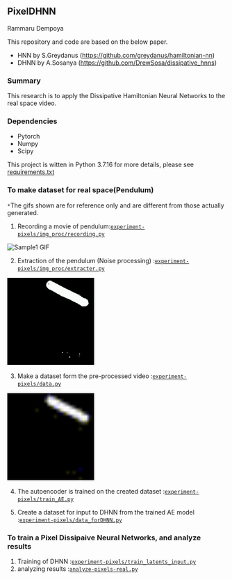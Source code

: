 ## PixelDHNN
Rammaru Dempoya

This repository and code are based on the below paper.
 
* HNN by S.Greydanus (https://github.com/greydanus/hamiltonian-nn)
* DHNN by A.Sosanya (https://github.com/DrewSosa/dissipative_hnns)

### Summary
This research is to apply the Dissipative Hamiltonian Neural Networks to the real space video.

### Dependencies
* Pytorch
* Numpy
* Scipy

This project is witten in Python 3.7.16
for more details, please see [requirements.txt](./env/requirements.txt)

### To make dataset for real space(Pendulum)
`*`The gifs shown are for reference only and are different from those actually generated.

1. Recording a movie of pendulum:[`experiment-pixels/img_proc/recording.py`](./experiment-pixels/img_proc/recording.py)
<img src="./figures/not_used/sample1.gif" alt="Sample1 GIF" width="200" height="200">

2. Extraction of the pendulum (Noise processing) :[`experiment-pixels/img_proc/extracter.py`](./experiment-pixels/img_proc/extracter.py)
<img src="./figures/not_used/sample2.gif" alt="Sample2 GIF" width="200" height="200">

3. Make a dataset form the pre-processed video :[`experiment-pixels/data.py`](./experiment-pixels/data.py)
<img src="./figures/not_used/sample3.gif" alt="Sample3 GIF" width="200" height="200">

4. The autoencoder is trained on the created dataset :[`experiment-pixels/train_AE.py`](./experiment-pixels/train_AE.py)
   
5. Create a dataset for input to DHNN from the trained AE model :[`experiment-pixels/data_forDHNN.py`](./experiment-pixels/data_forDHNN.py)


### To train a Pixel Dissipaive Neural Networks, and analyze results

1. Training of DHNN :[`experiment-pixels/train_latents_input.py`](./experiment-pixels/train_latents_input.py)
2. analyzing results :[`analyze-pixels-real.py`](./analyze-pixels-real.py)

